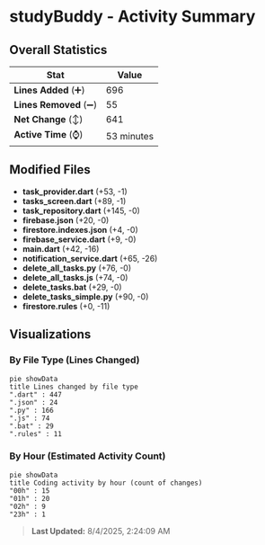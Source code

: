 # studyBuddy - Activity Summary 

## Overall Statistics

| Stat                   | Value                                                             |
| ---------------------- | ----------------------------------------------------------------- |
| **Lines Added** (➕)   | 696                                          |
| **Lines Removed** (➖) | 55                                        |
| **Net Change** (↕)    | 641                |
| **Active Time** (⌚)   | 53 minutes |


## Modified Files
- **task_provider.dart** (+53, -1)
- **tasks_screen.dart** (+89, -1)
- **task_repository.dart** (+145, -0)
- **firebase.json** (+20, -0)
- **firestore.indexes.json** (+4, -0)
- **firebase_service.dart** (+9, -0)
- **main.dart** (+42, -16)
- **notification_service.dart** (+65, -26)
- **delete_all_tasks.py** (+76, -0)
- **delete_all_tasks.js** (+74, -0)
- **delete_tasks.bat** (+29, -0)
- **delete_tasks_simple.py** (+90, -0)
- **firestore.rules** (+0, -11)

## Visualizations

### By File Type (Lines Changed)

```mermaid
pie showData
title Lines changed by file type
".dart" : 447
".json" : 24
".py" : 166
".js" : 74
".bat" : 29
".rules" : 11
```

### By Hour (Estimated Activity Count)

```mermaid
pie showData
title Coding activity by hour (count of changes)
"00h" : 15
"01h" : 20
"02h" : 9
"23h" : 1
```


> **Last Updated:** 8/4/2025, 2:24:09 AM